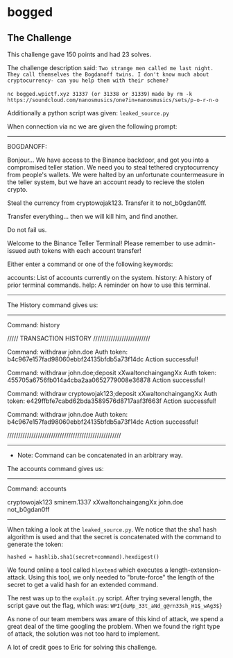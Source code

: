 bogged
===============

The Challenge
---------------

This challenge gave 150 points and had 23 solves.

The challenge description said: 
`Two strange men called me last night. They call themselves the Bogdanoff twins. I don't know much about cryptocurrency- can you help them with their scheme?`


`nc bogged.wpictf.xyz 31337 (or 31338 or 31339)`
`made by rm -k`
`https://soundcloud.com/nanosmusics/one?in=nanosmusics/sets/p-o-r-n-o`

Additionally a python script was given: `leaked_source.py`

When connection via nc we are given the following prompt:

---------------

BOGDANOFF:

Bonjour... 
We have access to the Binance backdoor, and got you into a compromised teller station.
We need you to steal tethered cryptocurrency from people's wallets.
We were halted by an unfortunate countermeasure in the teller system, but we have an account ready to recieve the stolen crypto.

Steal the currency from cryptowojak123. Transfer it to not_b0gdan0ff. 

Transfer everything... then we will kill him, and find another.

Do not fail us. 









Welcome to the Binance Teller Terminal!
Please remember to use admin-issued auth tokens with each account transfer!

Either enter a command or one of the following keywords:

accounts: List of accounts currently on the system.
history: A history of prior terminal commands.
help: A reminder on how to use this terminal.

---------------

The History command gives us:

---------------

Command:
history

///// TRANSACTION HISTORY //////////////////////////

Command:
withdraw john.doe
Auth token:
b4c967e157fad98060ebbf24135bfdb5a73f14dc
Action successful!

Command:
withdraw john.doe;deposit xXwaltonchaingangXx
Auth token:
455705a6756fb014a4cba2aa0652779008e36878
Action successful!

Command:
withdraw cryptowojak123;deposit xXwaltonchaingangXx
Auth token:
e429ffbfe7cabd62bda3589576d8717aaf3f663f
Action successful!

Command:
withdraw john.doe
Auth token:
b4c967e157fad98060ebbf24135bfdb5a73f14dc
Action successful!

////////////////////////////////////////////////////

---------------
* Note:
Command can be concatenated in an arbitrary way.

The accounts command gives us:

---------------
Command:
accounts

cryptowojak123
sminem.1337
xXwaltonchaingangXx
john.doe
not_b0gdan0ff

---------------

When taking a look at the `leaked_source.py`.
We notice that the sha1 hash algorithm is used and that the secret is concatenated with the command to generate the token:

`hashed = hashlib.sha1(secret+command).hexdigest() `

We found online a tool called `hlextend` which executes a length-extension-attack.
Using this tool, we only needed to "brute-force" the length of the secret to get a valid hash for an extended command.

The rest was up to the `exploit.py` script.
After trying several length, the script gave out the flag, which was:
`WPI{duMp_33t_aNd_g@rn33sh_H1$_wAg3$}`

As none of our team members was aware of this kind of attack, we spend a great deal of the time googling the problem.
When we found the right type of attack, the solution was not too hard to implement.

A lot of credit goes to Eric for solving this challenge.

